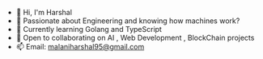 - 👋 Hi, I'm Harshal
- 👀 Passionate about Engineering and knowing how machines work?
- 🌱 Currently learning Golang and TypeScript
- 💞️ Open to collaborating on AI , Web Development , BlockChain projects
- 📫 Email: malaniharshal95@gmail.com

<!---
Harshal292004/Harshal292004 is a ✨ special ✨ repository because its `README.md` (this file) appears on your GitHub profile.
You can click the Preview link to take a look at your changes.
--->
